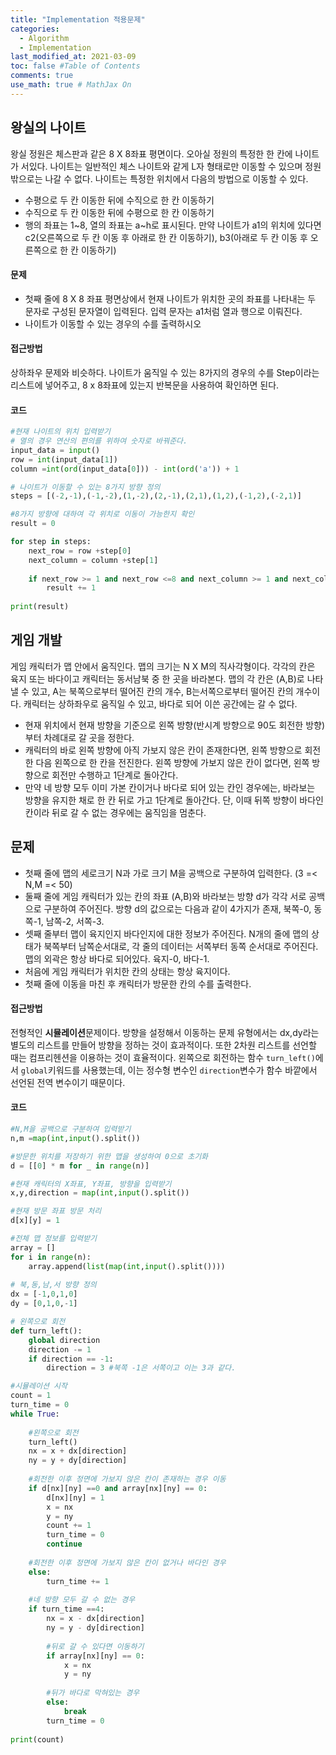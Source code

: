 ```yaml
---
title: "Implementation 적용문제"
categories: 
  - Algorithm
  - Implementation 
last_modified_at: 2021-03-09
toc: false #Table of Contents
comments: true
use_math: true # MathJax On
---
```


## 왕실의 나이트

왕실 정원은 체스판과 같은 8 X 8좌표 평면이다. 오아실 정원의 특정한 한 칸에 나이트가 서있다. 나이트는 일반적인 체스 나이트와 같게 L자 형태로만 이동할 수 있으며 정원 밖으로는 나갈 수 없다. 나이트는 특정한 위치에서 다음의 방법으로 이동할 수 있다.
- 수평으로 두 칸 이동한 뒤에 수직으로 한 칸 이동하기
- 수직으로 두 칸 이동한 뒤에 수평으로 한 칸 이동하기
- 행의 좌표는 1~8, 열의 좌표는 a~h로 표시된다.
만약 나이트가 a1의 위치에 있다면 c2(오른쪽으로 두 칸 이동 후 아래로 한 칸 이동하기), b3(아래로 두 칸 이동 후 오른쪽으로 한 칸 이동하기)

#### 문제
- 첫째 줄에 8 X 8 좌표 평면상에서 현재 나이트가 위치한 곳의 좌표를 나타내는 두 문자로 구성된 문자열이 입력된다. 입력 문자는 a1처럼 열과 행으로 이뤄진다.
- 나이트가 이동할 수 있는 경우의 수를 출력하시오

#### 접근방법
상하좌우 문제와 비슷하다. 나이트가 움직일 수 있는 8가지의 경우의 수를 Step이라는 리스트에 넣어주고, 8 x 8좌표에 있는지 반복문을 사용하여 확인하면 된다.

#### 코드
```python
#현재 나이트의 위치 입력받기
# 열의 경우 연산의 편의를 위하여 숫자로 바꿔준다.
input_data = input()
row = int(input_data[1])
column =int(ord(input_data[0])) - int(ord('a')) + 1

# 나이트가 이동할 수 있는 8가지 방향 정의
steps = [(-2,-1),(-1,-2),(1,-2),(2,-1),(2,1),(1,2),(-1,2),(-2,1)]

#8가지 방향에 대하여 각 위치로 이동이 가능한지 확인
result = 0

for step in steps:
    next_row = row +step[0]
    next_column = column +step[1]
    
    if next_row >= 1 and next_row <=8 and next_column >= 1 and next_column <=8:
        result += 1
        
print(result)
```
## 게임 개발

게임 캐릭터가 맵 안에서 움직인다. 맵의 크기는 N X M의 직사각형이다. 각각의 칸은 육지 또는 바다이고 캐릭터는 동서남북 중 한 곳을 바라본다. 맵의 각 칸은 (A,B)로 나타낼 수 있고, A는 북쪽으로부터 떨어진 칸의 개수, B는서쪽으로부터 떨어진 칸의 개수이다. 캐릭터는 상하좌우로 움직일 수 있고, 바다로 되어 이쓴 공간에는 갈 수 없다. 
- 현재 위치에서 현재 방향을 기준으로 왼쪽 방향(반시계 방향으로 90도 회전한 방향)부터 차례대로 갈 곳을 정한다.
- 캐릭터의 바로 왼쪽 방향에 아직 가보지 않은 칸이 존재한다면, 왼쪽 방향으로 회전한 다음 왼쪽으로 한 칸을 전진한다. 왼쪽 방향에 가보지 않은 칸이 없다면, 왼쪽 방향으로 회전만 수행하고 1단계로 돌아간다.
- 만약 네 방향 모두 이미 가본 칸이거나 바다로 되어 있는 칸인 경우에는, 바라보는 방향을 유지한 채로 한 칸 뒤로 가고 1단계로 돌아간다. 단, 이때 뒤쪽 방향이 바다인 칸이라 뒤로 갈 수 없는 경우에는 움직임을 멈춘다.

## 문제
- 첫째 줄에 맵의 세로크기 N과 가로 크기 M을 공백으로 구분하여 입력한다. (3 =< N,M =< 50)
- 둘째 줄에 게임 캐릭터가 있는 칸의 좌표 (A,B)와 바라보는 방향 d가 각각 서로 공백으로 구분하여 주어진다. 방향 d의 값으로는 다음과 같이 4가지가 존재, 북쪽-0, 동쪽-1, 남쪽-2, 서쪽-3.
- 셋째 줄부터 맵이 육지인지 바다인지에 대한 정보가 주어진다. N개의 줄에 맵의 상태가 북쪽부터 남쪽순서대로, 각 줄의 데이터는 서쪽부터 동쪽 순서대로 주어진다. 맵의 외곽은 항상 바다로 되어있다. 육지-0, 바다-1.
- 처음에 게임 캐릭터가 위치한 칸의 상태는 항상 육지이다.
- 첫째 줄에 이동을 마친 후 캐릭터가 방문한 칸의 수를 출력한다.

#### 접근방법
전형적인 **시뮬레이션**문제이다. 방향을 설정해서 이동하는 문제 유형에서는 dx,dy라는 별도의 리스트를 만들어 방향을 정하는 것이 효과적이다. 또한 2차원 리스트를 선언할 때는 컴프리헨션을 이용하는 것이 효율적이다. 왼쪽으로 회전하는 함수 `turn_left()`에서 `global`키워드를 사용했는데, 이는 정수형 변수인 `direction`변수가 함수 바깥에서 선언된 전역 변수이기 때문이다.

#### 코드
```python
#N,M을 공백으로 구분하여 입력받기
n,m =map(int,input().split())

#방문한 위치를 저장하기 위한 맵을 생성하여 0으로 초기화
d = [[0] * m for _ in range(n)]

#현재 캐릭터의 X좌표, Y좌표, 방향을 입력받기
x,y,direction = map(int,input().split())

#현재 방문 좌표 방문 처리
d[x][y] = 1

#전체 맵 정보를 입력받기
array = []
for i in range(n):
    array.append(list(map(int,input().split())))
   
# 북,동,남,서 방향 정의
dx = [-1,0,1,0]
dy = [0,1,0,-1]

# 왼쪽으로 회전
def turn_left():
    global direction
    direction -= 1
    if direction == -1:
        direction = 3 #북쪽 -1은 서쪽이고 이는 3과 같다.

#시뮬레이션 시작
count = 1
turn_time = 0
while True:
    
    #왼쪽으로 회전
    turn_left()
    nx = x + dx[direction]
    ny = y + dy[direction]
    
    #회전한 이후 정면에 가보지 않은 칸이 존재하는 경우 이동
    if d[nx][ny] ==0 and array[nx][ny] == 0:
        d[nx][ny] = 1
        x = nx
        y = ny
        count += 1
        turn_time = 0
        continue
    
    #회전한 이후 정면에 가보지 않은 칸이 없거나 바다인 경우
    else:
        turn_time += 1
    
    #네 방향 모두 갈 수 없는 경우
    if turn_time ==4:
        nx = x - dx[direction]
        ny = y - dy[direction]
        
        #뒤로 갈 수 있다면 이동하기
        if array[nx][ny] == 0:
            x = nx
            y = ny
            
        #뒤가 바다로 막혀있는 경우
        else:
            break
        turn_time = 0
        
print(count)
```
